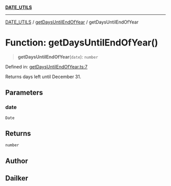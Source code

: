 [**DATE_UTILS**](../../README.md)

***

[DATE_UTILS](../../README.md) / [getDaysUntilEndOfYear](../README.md) / getDaysUntilEndOfYear

# Function: getDaysUntilEndOfYear()

> **getDaysUntilEndOfYear**(`date`): `number`

Defined in: [getDaysUntilEndOfYear.ts:7](https://github.com/dailker/everyutil/blob/bb767aea9d58118889b305a48f8f36431b1abbeb/src/date/getDaysUntilEndOfYear.ts#L7)

Returns days left until December 31.

## Parameters

### date

`Date`

## Returns

`number`

## Author

## Dailker
